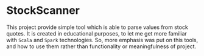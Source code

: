 # StockScanner
This project provide simple tool which is able to parse values from stock quotes. It is created in educational purposes, to let me get more familiar
with `Scala` and `Spark` technologies. So, more emphasis was put on this tools, and how to use them rather than functionality or meaningfulness of project.  
